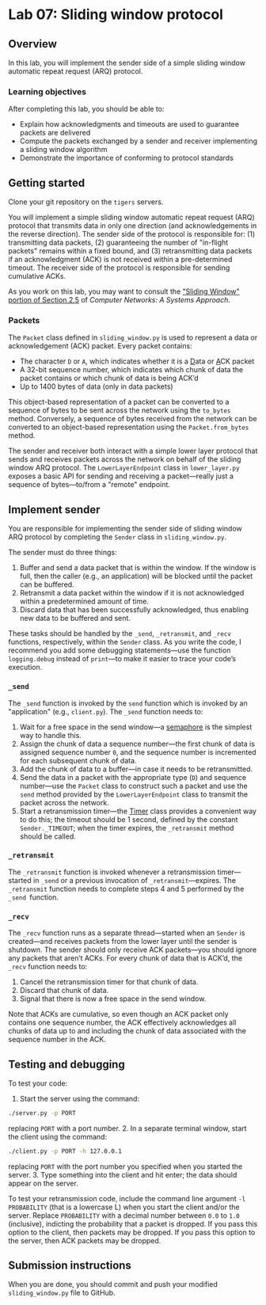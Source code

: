 # Lab 07: Sliding window protocol

## Overview
In this lab, you will implement the sender side of a simple sliding window automatic repeat request (ARQ) protocol.

### Learning objectives
After completing this lab, you should be able to:
* Explain how acknowledgments and timeouts are used to guarantee packets are delivered
* Compute the packets exchanged by a sender and receiver implementing a sliding window algorithm
* Demonstrate the importance of conforming to protocol standards

## Getting started
Clone your git repository on the `tigers` servers. 

You will implement a simple sliding window automatic repeat request (ARQ) protocol that transmits data in only one direction (and acknowledgements in the reverse direction). The sender side of the protocol is responsible for: (1) transmitting data packets, (2) guaranteeing the number of "in-flight packets" remains within a fixed bound, and (3) retransmitting data packets if an acknowledgment (ACK) is not received within a pre-determined timeout. The receiver side of the protocol is responsible for sending cumulative ACKs. 

As you work on this lab, you may want to consult the ["Sliding Window" portion of Section 2.5](https://book.systemsapproach.org/direct/reliable.html#sliding-window) of _Computer Networks: A Systems Approach_.

### Packets
The `Packet` class defined in `sliding_window.py` is used to represent a data or acknowledgement (ACK) packet. Every packet contains:
* The character `D` or `A`, which indicates whether it is a <span style="text-decoration:underline;">D</span>ata or <span style="text-decoration:underline;">A</span>CK packet
* A 32-bit sequence number, which indicates which chunk of data the packet contains or which chunk of data is being ACK’d
* Up to 1400 bytes of data (only in data packets)

This object-based representation of a packet can be converted to a sequence of bytes to be sent across the network using the `to_bytes` method. Conversely, a sequence of bytes received from the network can be converted to an object-based representation using the `Packet.from_bytes` method.

The sender and receiver both interact with a simple lower layer protocol that sends and receives packets across the network on behalf of the sliding window ARQ protocol. The `LowerLayerEndpoint` class in `lower_layer.py` exposes a basic API for sending and receiving a packet—really just a sequence of bytes—to/from a "remote" endpoint.

## Implement sender
You are responsible for implementing the sender side of sliding window ARQ protocol by completing the `Sender` class in `sliding_window.py`. 

The sender must do three things:
1. Buffer and send a data packet that is within the window. If the window is full, then the caller (e.g., an application) will be blocked until the packet can be buffered.
2. Retransmit a data packet within the window if it is not acknowledged within a predetermined amount of time.
3. Discard data that has been successfully acknowledged, thus enabling new data to be buffered and sent.

These tasks should be handled by the `_send`, `_retransmit`, and `_recv` functions, respectively, within the `Sender` class. As you write the code, I recommend you add some debugging statements—use the function `logging.debug` instead of `print`—to make it easier to trace your code’s execution.

### `_send`

The `_send` function is invoked by the `send` function which is invoked by an "application" (e.g., `client.py`). The `_send` function needs to:
1. Wait for a free space in the send window—a [semaphore](https://docs.python.org/3.8/library/threading.html#semaphore-objects) is the simplest way to handle this.
2. Assign the chunk of data a sequence number—the first chunk of data is assigned sequence number `0`, and the sequence number is incremented for each subsequent chunk of data.
3. Add the chunk of data to a buffer—in case it needs to be retransmitted.
4. Send the data in a packet with the appropriate type (`D`) and sequence number—use the `Packet` class to construct such a packet and use the `send` method provided by the `LowerLayerEndpoint` class to transmit the packet across the network.
5. Start a retransmission timer—the [Timer](https://docs.python.org/3.8/library/threading.html#timer-objects) class provides a convenient way to do this; the timeout should be 1 second, defined by the constant `Sender._TIMEOUT`; when the timer expires, the `_retransmit` method should be called.

### `_retransmit`
The `_retransmit` function is invoked whenever a retransmission timer—started in `_send` or a previous invocation of `_retransmit`—expires. The `_retransmit` function needs to complete steps 4 and 5 performed by the `_send `function.

### `_recv`
The `_recv` function runs as a separate thread—started when an `Sender` is created—and receives packets from the lower layer until the sender is shutdown. The sender should only receive ACK packets—you should ignore any packets that aren’t ACKs. For every chunk of data that is ACK’d, the `_recv` function needs to:
1. Cancel the retransmission timer for that chunk of data.
2. Discard that chunk of data.
3. Signal that there is now a free space in the send window.

Note that ACKs are cumulative, so even though an ACK packet only contains one sequence number, the ACK effectively acknowledges all chunks of data up to and including the chunk of data associated with the sequence number in the ACK.


## Testing and debugging
To test your code:
1. Start the server using the command: 
```bash
./server.py -p PORT
```
replacing `PORT` with a port number.
2. In a separate terminal window, start the client using the command:
```bash
./client.py -p PORT -h 127.0.0.1
```
replacing `PORT` with the port number you specified when you started the server.
3. Type something into the client and hit enter; the data should appear on the server.

To test your retransmission code, include the command line argument `-l PROBABILITY` (that is a lowercase L) when you start the client and/or the server. Replace `PROBABILITY` with a decimal number between `0.0` to `1.0` (inclusive), indicting the probability that a packet is dropped. If you pass this option to the client, then packets may be dropped. If you pass this option to the server, then ACK packets may be dropped.

## Submission instructions
When you are done,  you should commit and push your modified `sliding_window.py` file to GitHub.
